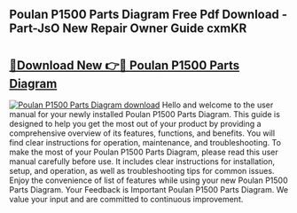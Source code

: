 ## Poulan P1500 Parts Diagram Free Pdf Download - Part-JsO New Repair Owner Guide cxmKR

# <h2><a href="http://dfmdhv.blite.top/?on=Poulan+P1500+Parts+Diagram">🔗Download New 👉🔴 Poulan P1500 Parts Diagram</a></h2>

[![Poulan P1500 Parts Diagram download](https://i.imgur.com/lujVjoI.png)](http://dfmdhv.blite.top/?on=Poulan+P1500+Parts+Diagram)
Hello and welcome to the user manual for your newly installed Poulan P1500 Parts Diagram. This guide is designed to help you get the most out of your product by providing a comprehensive overview of its features, functions, and benefits. You will find clear instructions for operation, maintenance, and troubleshooting. To make the most of your Poulan P1500 Parts Diagram, please read this user manual carefully before use. It includes clear instructions for installation, setup, and operation, as well as troubleshooting tips for common issues. Enjoy the convenience of list of features while using your new Poulan P1500 Parts Diagram. Your Feedback is Important Poulan P1500 Parts Diagram. We value your input and are committed to continuous improvement.
